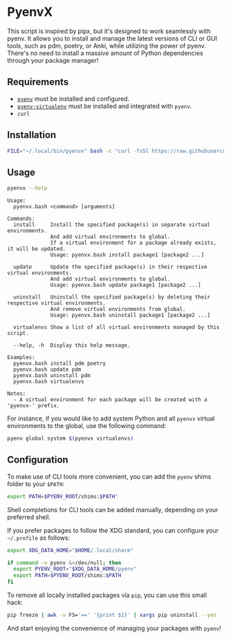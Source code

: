 # PyenvX

This script is inspired by pipx, but it's designed to work seamlessly with pyenv. It allows you to install and manage the latest versions of CLI or GUI tools, such as pdm, poetry, or Anki, while utilizing the power of pyenv. There's no need to install a massive amount of Python dependencies through your package manager!

## Requirements

- [`pyenv`](https://github.com/pyenv/pyenv#installation) must be installed and configured.
- [`pyenv-virtualenv`](https://github.com/pyenv/pyenv-virtualenv#installation) must be installed and integrated with `pyenv`.
- `curl`

## Installation

```bash
FILE="~/.local/bin/pyenvx" bash -c "curl -fsSl https://raw.githubusercontent.com/afaikiac/pyenvx/main/pyenvx.bash -o $FILE && chmod +x $FILE && echo 'pyenvx was installed!'"
```

## Usage

```bash
pyenvx --help
```

```plain
Usage:
  pyenvx.bash <command> [arguments]

Commands:
  install     Install the specified package(s) in separate virtual environments.
              And add virtual environments to global.
              If a virtual environment for a package already exists, it will be updated.
              Usage: pyenvx.bash install package1 [package2 ...]

  update      Update the specified package(s) in their respective virtual environments.
              And add virtual environments to global.
              Usage: pyenvx.bash update package1 [package2 ...]

  uninstall   Uninstall the specified package(s) by deleting their respective virtual environments.
              And remove virtual environments from global.
              Usage: pyenvx.bash uninstall package1 [package2 ...]

  virtualenvs Show a list of all virtual environments managed by this script.

  --help, -h  Display this help message.

Examples:
  pyenvx.bash install pdm poetry
  pyenvx.bash update pdm
  pyenvx.bash uninstall pdm
  pyenvx.bash virtualenvs

Notes:
  - A virtual environment for each package will be created with a 'pyenvx-' prefix.
```

For instance, if you would like to add system Python and all `pyenvx` virtual environments to the global, use the following command:

```bash
pyenv global system $(pyenvx virtualenvs)
```

## Configuration

To make use of CLI tools more convenient, you can add the `pyenv` shims folder to your `$PATH`:

```bash
export PATH=$PYENV_ROOT/shims:$PATH"
```

Shell completions for CLI tools can be added manually, depending on your preferred shell.

If you prefer packages to follow the XDG standard, you can configure your `~/.profile` as follows:

``` bash
export XDG_DATA_HOME="$HOME/.local/share"

if command -v pyenv &>/dev/null; then
  export PYENV_ROOT="$XDG_DATA_HOME/pyenv"
  export PATH=$PYENV_ROOT/shims:$PATH
fi
```

To remove all locally installed packages via `pip`, you can use this small hack:

```bash
pip freeze | awk -v FS='==' '{print $1}' | xargs pip uninstall --yes
```

And start enjoying the convenience of managing your packages with `pyenv`!

